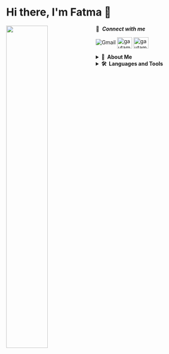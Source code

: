 # Hi there, I'm Fatma 👋
<img align="left" width="47%" src="https://github-readme-stats.vercel.app/api?username=FatmaArican&show_icons=true&theme=tokyonight" />


🔗 &nbsp;***Connect with me***
<p align="left">

![Gmail](https://img.shields.io/badge/Gmail-D14836?style=for-the-badge&logo=gmail&logoColor=white) 
<a href="https://linkedin.com/in/fatma-ar%C4%B1can-8b77001ba/" target="blank"><img align="center" src="https://raw.githubusercontent.com/rahuldkjain/github-profile-readme-generator/master/src/images/icons/Social/linked-in-alt.svg" alt="gautamkrishnar" height="30" width="40" /></a>
<a href="https://twitter.com/FatmaArcan13?t=_6A4zzLFiMpQdJmtBGf9ww&s=08" target="blank"><img align="center" src="https://raw.githubusercontent.com/rahuldkjain/github-profile-readme-generator/master/src/images/icons/Social/twitter.svg" alt="gautamkrishnar" height="30" width="40" /></a>
 
<details>
  <summary><b>👀&nbsp;&nbsp;About&nbsp;Me</b></summary>
  <br/>
I have a passion for creating new things and keeping my learning experience active. 👩🏻‍💻
I'm currently studying C# and .NET at Patika.dev bootcamp 🖥️ Thanks for stopping by, see you soon

 
</details> 
<details>
  <summary><b>🛠️&nbsp;&nbsp;Languages&nbsp;and&nbsp;Tools</b></summary>

 
![C#](https://img.shields.io/badge/c%23-%23239120.svg?style=for-the-badge&logo=c-sharp&logoColor=white)

![.Net](https://img.shields.io/badge/.NET-5C2D91?style=for-the-badge&logo=.net&logoColor=white)

![MySQL](https://img.shields.io/badge/mysql-%2300f.svg?style=for-the-badge&logo=mysql&logoColor=white)

![Swagger](https://img.shields.io/badge/-Swagger-%23Clojure?style=for-the-badge&logo=swagger&logoColor=white)

![Hackerrank](https://img.shields.io/badge/-Hackerrank-2EC866?style=for-the-badge&logo=HackerRank&logoColor=white)

![Visual Studio Code](https://img.shields.io/badge/Visual%20Studio%20Code-0078d7.svg?style=for-the-badge&logo=visual-studio-code&logoColor=white)

![Visual Studio](https://img.shields.io/badge/Visual%20Studio-5C2D91.svg?style=for-the-badge&logo=visual-studio&logoColor=white)
 
 
